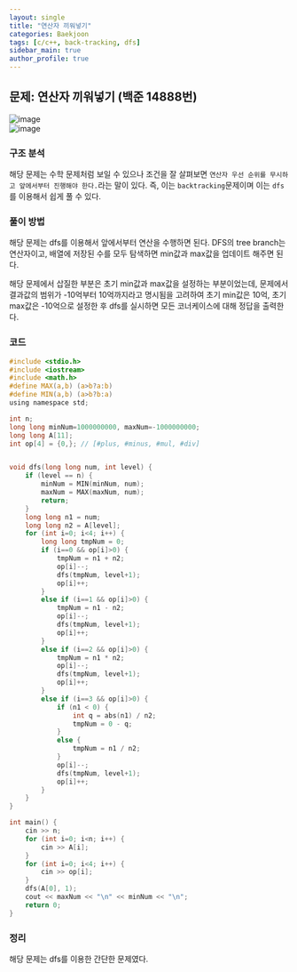 ```yaml
---  
layout: single
title: "연산자 끼워넣기"  
categories: Baekjoon  
tags: [c/c++, back-tracking, dfs]  
sidebar_main: true  
author_profile: true  
---  
```


## 문제: 연산자 끼워넣기 (백준 14888번)  
![image](https://user-images.githubusercontent.com/68364886/158106904-6b4d76b3-c6cb-4090-a815-4bdf17747e00.png)  
![image](https://user-images.githubusercontent.com/68364886/158106944-9c562a3f-f85b-48dd-819b-83b7e838300d.png)  
  
### 구조 분석  
해당 문제는 수학 문제처럼 보일 수 있으나 조건을 잘 살펴보면 `연산자 우선 순위를 무시하고 앞에서부터 진행해야 한다.`라는 말이 있다. 즉, 이는 `backtracking`문제이며 이는 `dfs`를 이용해서 쉽게 풀 수 있다.  
  
### 풀이 방법  
해당 문제는 dfs를 이용해서 앞에서부터 연산을 수행하면 된다. DFS의 tree branch는 연산자이고, 배열에 저장된 수를 모두 탐색하면 min값과 max값을 업데이트 해주면 된다.  
  
해당 문제에서 삽질한 부분은 초기 min값과 max값을 설정하는 부분이었는데, 문제에서 결과값의 범위가 -10억부터 10억까지라고 명시됨을 고려하여 초기 min값은 10억, 초기 max값은 -10억으로 설정한 후 dfs를 실시하면 모든 코너케이스에 대해 정답을 출력한다.  
  
### 코드  
```c  
#include <stdio.h>
#include <iostream>
#include <math.h>
#define MAX(a,b) (a>b?a:b)
#define MIN(a,b) (a>b?b:a)
using namespace std;

int n;
long long minNum=1000000000, maxNum=-1000000000;
long long A[11];
int op[4] = {0,}; // [#plus, #minus, #mul, #div]


void dfs(long long num, int level) {
    if (level == n) {
        minNum = MIN(minNum, num);
        maxNum = MAX(maxNum, num);
        return;
    }
    long long n1 = num;
    long long n2 = A[level];
    for (int i=0; i<4; i++) {
        long long tmpNum = 0;
        if (i==0 && op[i]>0) {
            tmpNum = n1 + n2;
            op[i]--;
            dfs(tmpNum, level+1);
            op[i]++;
        }
        else if (i==1 && op[i]>0) {
            tmpNum = n1 - n2;
            op[i]--;
            dfs(tmpNum, level+1);
            op[i]++;
        }
        else if (i==2 && op[i]>0) {
            tmpNum = n1 * n2;
            op[i]--;
            dfs(tmpNum, level+1);
            op[i]++;
        }
        else if (i==3 && op[i]>0) {
            if (n1 < 0) {
                int q = abs(n1) / n2;
                tmpNum = 0 - q;
            }
            else {
                tmpNum = n1 / n2;
            }
            op[i]--;
            dfs(tmpNum, level+1);
            op[i]++;
        }
    }
}

int main() {
    cin >> n;
    for (int i=0; i<n; i++) {
        cin >> A[i];
    }    
    for (int i=0; i<4; i++) {
        cin >> op[i];
    }
    dfs(A[0], 1);
    cout << maxNum << "\n" << minNum << "\n";
    return 0;
}
```  
  
### 정리  
해당 문제는 dfs를 이용한 간단한 문제였다.  
